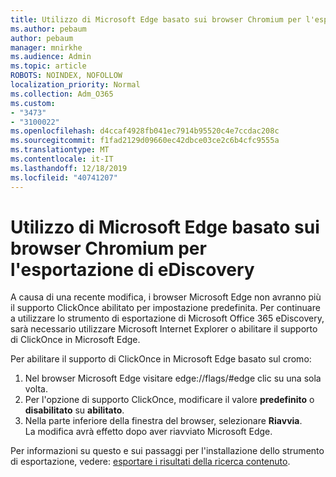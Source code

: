 ```yaml
---
title: Utilizzo di Microsoft Edge basato sui browser Chromium per l'esportazione di eDiscovery
ms.author: pebaum
author: pebaum
manager: mnirkhe
ms.audience: Admin
ms.topic: article
ROBOTS: NOINDEX, NOFOLLOW
localization_priority: Normal
ms.collection: Adm_O365
ms.custom:
- "3473"
- "3100022"
ms.openlocfilehash: d4ccaf4928fb041ec7914b95520c4e7ccdac208c
ms.sourcegitcommit: f1fad2129d09660ec42dbce03ce2c6b4cfc9555a
ms.translationtype: MT
ms.contentlocale: it-IT
ms.lasthandoff: 12/18/2019
ms.locfileid: "40741207"
---
```

# <a name="using-microsoft-edge-based-on-chromium-browsers-for-ediscovery-export"></a>Utilizzo di Microsoft Edge basato sui browser Chromium per l'esportazione di eDiscovery

A causa di una recente modifica, i browser Microsoft Edge non avranno più il supporto ClickOnce abilitato per impostazione predefinita. Per continuare a utilizzare lo strumento di esportazione di Microsoft Office 365 eDiscovery, sarà necessario utilizzare Microsoft Internet Explorer o abilitare il supporto di ClickOnce in Microsoft Edge. 

Per abilitare il supporto di ClickOnce in Microsoft Edge basato sul cromo: 
1. Nel browser Microsoft Edge visitare edge://flags/#edge clic su una sola volta.
2. Per l'opzione di supporto ClickOnce, modificare il valore **predefinito** o **disabilitato** su **abilitato**. 
3. Nella parte inferiore della finestra del browser, selezionare **Riavvia**. <br>
 La modifica avrà effetto dopo aver riavviato Microsoft Edge. 

Per informazioni su questo e sui passaggi per l'installazione dello strumento di esportazione, vedere: [esportare i risultati della ricerca contenuto](https://docs.microsoft.com/microsoft-365/compliance/export-search-results).